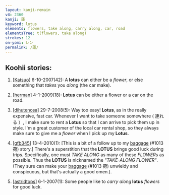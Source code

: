 ```yaml
---
layout: kanji-remain
v4: 2360
kanji: 蓮
keyword: lotus
elements: flowers, take along, carry along, car, road
elementsTree: t(flowers, take along)
strokes: 12
on-yomi: レン
permalink: /蓮/
---
```


## Koohii stories: 

1) [<a href="http://kanji.koohii.com/profile/Katsuo">Katsuo</a>] 6-10-2007(42): A<strong> lotus</strong> can either be a <em>flower</em>, or else something that <em>take</em>s you <em>along</em> (the car make).

2) [<a href="http://kanji.koohii.com/profile/herman">herman</a>] 4-1-2009(18): <strong>Lotus</strong> can be either a flower or a car on the road.

3) [<a href="http://kanji.koohii.com/profile/dihutenosa">dihutenosa</a>] 29-7-2008(5): Way too easy!<strong> Lotus</strong>, as in the really expensive, fast car. Whenever I want to take someone somewhere ( 連れる ）, I make sure to rent a<strong> Lotus</strong> so that I can arrive to pick them up in style. I&#039;m a great customer of the local car rental shop, so they always make sure to give me a <em>flower</em> when I pick up my<strong> Lotus</strong>.

4) [<a href="http://kanji.koohii.com/profile/gfb345">gfb345</a>] 13-4-2010(1): [This is a bit of a follow up to my <a href="../v4/1013.html">baggage</a> (#1013 荷) story.] There&#039;s a superstition that the<strong> LOTUS</strong> brings good luck during trips. Specifically, one must <em>TAKE ALONG</em> as many of these <em>FLOWER</em>s as possible. Thus the<strong> LOTUS</strong> is nicknamed the <em>&quot;TAKE-ALONG FLOWER&quot;</em>. (They sure can make your <a href="../v4/1013.html">baggage</a> (#1013 荷) unwieldy and conspicuous, but that&#039;s actually a good omen.).

5) [<a href="http://kanji.koohii.com/profile/astridtops">astridtops</a>] 6-1-2007(1): Some people like to <em>carry along</em><strong> lotus</strong> <em>flowers</em> for good luck.

